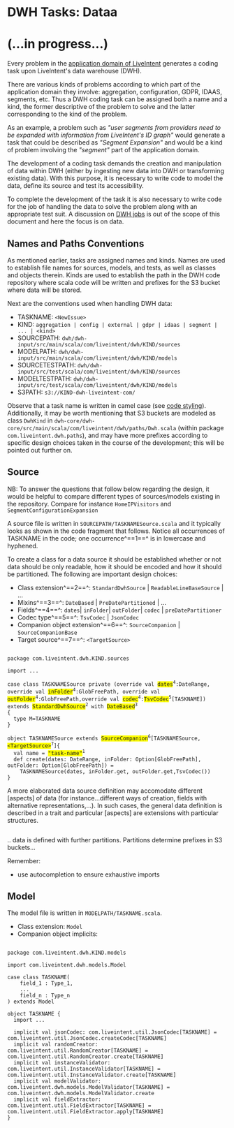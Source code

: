 # DWH Tasks: Dataa
# (...in progress...)
Every problem in the [application domain of LiveIntent](scheme://CPHplaybook/terms/#programmatic-advertising) generates a coding task upon LiveIntent's data warehouse (DWH).

There are various kinds of problems according to which part of the application domain they involve: aggregation, configuration, GDPR, IDAAS, segments, etc. Thus a DWH coding task can be assigned both a name and a kind, the former descriptive of the problem to solve and the latter corresponding to the kind of the problem.

As an example, a problem such as _"user segments from providers need to be expanded with information from LiveIntent's ID graph"_ would generate a task that could be described as _"Segment Expansion"_ and would be a kind of problem involving the _"segment"_ part of the application domain.

The development of a coding task demands the creation and manipulation of data within DWH (either by ingesting new data into DWH or transforming existing data). With this purpose, it is necessary to write code to model the data, define its source and test its accessibility.

To complete the development of the task it is also necessary to write code for the job of handling the data to solve the problem along with an appropriate test suit. A discussion on [DWH jobs](https://github.com/mojn/cph-playbook) is out of the scope of this document and here the focus is on data.

## Names and Paths Conventions
As mentioned earlier, tasks are assigned names and kinds. Names are used to establish file names for sources, models, and tests, as well as classes and objects therein. Kinds are used to establish the path in the DWH code repository where scala code will be written and prefixes for the S3 bucket where data will be stored.

Next are the conventions used when handling DWH data:

- TASKNAME: `<NewIssue>`
- KIND: `aggregation | config | external | gdpr | idaas | segment | ... | <kind>`
- SOURCEPATH: `dwh/dwh-input/src/main/scala/com/liveintent/dwh/KIND/sources`
- MODELPATH: `dwh/dwh-input/src/main/scala/com/liveintent/dwh/KIND/models`
- SOURCETESTPATH: `dwh/dwh-input/src/test/scala/com/liveintent/dwh/KIND/sources`
- MODELTESTPATH: `dwh/dwh-input/src/test/scala/com/liveintent/dwh/KIND/models`
- S3PATH: `s3://KIND-dwh-liveintent-com/`

Observe that a task name is written in camel case (see [code styling](scheme://CPHplaybook/tasks/styling)). Additionally, it may be worth mentioning that S3 buckets are modeled as class `DwhKind` in  ` dwh-core/dwh-core/src/main/scala/com/liveintent/dwh/paths/Dwh.scala ` (within package `com.liveintent.dwh.paths`), and may have more prefixes according to specific design choices taken in the course of the development; this will be pointed out further on.





## Source
NB: To answer the questions that follow below regarding the design, it would be helpful to compare different types of sources/models existing in the repository. Compare for instance `HomeIPVisitors` and `SegmentConfigurationExpansion`

A source file is written in `SOURCEPATH/TASKNAMESource.scala` and it typically looks as shown in the code fragment that follows. Notice all occurrences of TASKNAME in the code; one occurrence^==1==^ is in lowercase and hyphened.

To create a class for a data source it should be established whether or not data should be only readable, how it should be encoded  and how it should be partitioned. The following are important design choices:

- Class extension^==2==^: `StandardDwhSource` | `ReadableLineBaseSource` | ...
- Mixins^==3==^: `DateBased` | `PreDatePartitioned` | ...
- Fields^==4==^: `dates`| `inFolder`| `outFolder`| `codec` | `preDatePartitioner`
- Codec type^==5==^: `TsvCodec` | `JsonCodec`
- Companion object extension^==6==^: `SourceCompanion` | `SourceCompanionBase`
- Target source^==7==^: `<TargetSource>`

<pre><code>
package com.liveintent.dwh.KIND.sources

import ...

case class TASKNAMESource private (override val <span style="background-color:#ffff00">dates</span><sup>4</sup>:DateRange, override val <span style="background-color:#ffff00">inFolder</span><sup>4</sup>:GlobFreePath, override val <span style="background-color:#ffff00">outFolder</span><sup>4</sup>:GlobFreePath,override val <span style="background-color:#ffff00">codec</span><sup>4</sup>:<span style="background-color:#ffff00">TsvCodec</span><sup>5</sup>[TASKNAME])
extends <span style="background-color:#ffff00">StandardDwhSource</span><sup>2</sup> with <span style="background-color:#ffff00">DateBased</span><sup>3</sup>
{
  type M=TASKNAME
}

object TASKNAMESource extends <span style="background-color:#ffff00">SourceCompanion</span><sup>6</sup>[TASKNAMESource,<span style="background-color:#ffff00">&lt;TargetSource&gt;</span><sup>7</sup>]{
  val name = <span style="background-color:#ffff00">"task-name"</span><sup>1</sup>
  def create(dates: DateRange, inFolder: Option[GlobFreePath], outFolder: Option[GlobFreePath]) = 
    TASKNAMESource(dates, inFolder.get, outFolder.get,TsvCodec())
}
</code></pre>

A more elaborated data source definition may accomodate different [aspects] of data (for instance...different ways of creation, fields with alternative representations,...). In such cases, the general data definition is described in a trait and particular [aspects] are extensions with particular structures.

```scala

```

.. data is defined with further partitions. Partitions determine prefixes in S3 buckets...

Remember:
- use autocompletion to ensure exhaustive imports





## Model
The model file is written in `MODELPATH/TASKNAME.scala`.

- Class extension: `Model`
- Companion object implicits: 


<pre><code>
package com.liveintent.dwh.KIND.models

import com.liveintent.dwh.models.Model

case class TASKNAME(
    field_1 : Type_1,
    ...
    field_n : Type_n
) extends Model

object TASKNAME {
  import ...
  
  implicit val jsonCodec: com.liveintent.util.JsonCodec[TASKNAME] = com.liveintent.util.JsonCodec.createCodec[TASKNAME]
  implicit val randomCreator: com.liveintent.util.RandomCreator[TASKNAME] = com.liveintent.util.RandomCreator.create[TASKNAME]
  implicit val instanceValidator: com.liveintent.util.InstanceValidator[TASKNAME] = com.liveintent.util.InstanceValidator.create[TASKNAME]
  implicit val modelValidator: com.liveintent.dwh.models.ModelValidator[TASKNAME] = com.liveintent.dwh.models.ModelValidator.create
  implicit val fieldExtractor: com.liveintent.util.FieldExtractor[TASKNAME] = com.liveintent.util.FieldExtractor.apply[TASKNAME]
}
</code></pre>

